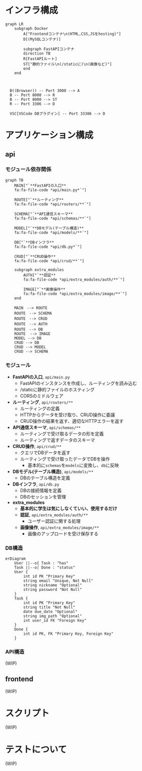 # インフラ構成

```mermaid
graph LR
    subgraph Docker
        A["Frontendコンテナ\n(HTML,CSS,JSをhosting)"]
        D[(MySQLコンテナ)]

        subgraph FastAPIコンテナ
        direction TB
        R[FastAPIルート]
        ST["静的ファイル\n(/staticに)\n(画像など)"]
        end
    end

    

  B((Browser)) -- Port 3000 --> A
  B -- Port 8000 --> R
  B -- Port 8000 --> ST
  R -- Port 3306 --> D

  VSC[VSCode DBプラグイン] -- Port 33306 --> D

```

# アプリケーション構成
## api
### モジュール依存関係
```mermaid
graph TB
    MAIN["`**FastAPIの入口**
    fa:fa-file-code *api/main.py*`"]

    ROUTE["`**ルーティング**
    fa:fa-file-code *api/routers/**`"]

    SCHEMA["`**API通信スキーマ**
    fa:fa-file-code *api/schemas/**`"]

    MODEL["`**DBモデル(テーブル構造)**
    fa:fa-file-code *api/models/**`"]

    DB["`**DBインフラ**
    fa:fa-file-code *api/db.py*`"]

    CRUD["`**CRUD操作**
    fa:fa-file-code *api/crud/**`"]

    subgraph extra_modules
        AUTH["`**認証**
        fa:fa-file-code *api/extra_modules/auth/**`"]

        IMAGE["`**画像操作**
        fa:fa-file-code *api/extra_modules/image/**`"]
    end

    MAIN　--> ROUTE
    ROUTE　--> SCHEMA
    ROUTE　--> CRUD
    ROUTE　--> AUTH
    ROUTE　--> DB
    ROUTE  --> IMAGE
    MODEL --> DB
    CRUD --> DB
    CRUD --> MODEL
    CRUD --> SCHEMA
```

### モジュール
- **FastAPIの入口**, `api/main.py`
  - FastAPIのインスタンスを作成し、ルーティングを読み込む
  - /staticに静的ファイルのホスティング
  - CORSのミドルウェア
- **ルーティング**, `api/routers/**`
  - ルーティングの定義
  - HTTPからデータを受け取り、CRUD操作に委譲
  - CRUD操作の結果を返す、適切なHTTPエラーを返す
- **API通信スキーマ**, `api/schemas/**`
  - ルーティングで受け取るデータの形を定義
  - ルーティングで返すデータのスキーマ
- **CRUD操作**, `api/crud/**`
  - クエリでDBデータを返す
  - ルーティングで受け取ったデータでDBを操作
    - 基本的に`schemas`を`models`に変換し、`db`に反映
- **DBモデル(テーブル構造)**, `api/models/**`
  - DBのテーブル構造を定義
- **DBインフラ**, `api/db.py`
  - DBの接続情報を定義
  - DBのセッションを管理
- **extra_modules**
  - **基本的に学生は気にしなくていい、使用するだけ**
  - **認証**, `api/extra_modules/auth/**`
    - ユーザー認証に関する処理
  - **画像操作**, `api/extra_modules/image/**`
    - 画像のアップロードを受け保存する

### DB構造
```mermaid
erDiagram
    User ||--o{ Task : "has"
    Task ||--o| Done : "status"
    User {
        int id PK "Primary Key"
        string email "Unique, Not Null"
        string nickname "Optional"
        string password "Not Null"
    }
    Task {
        int id PK "Primary Key"
        string title "Not Null"
        date due_date "Optional"
        string img_path "Optional"
        int user_id FK "Foreign Key"
    }
    Done {
        int id PK, FK "Primary Key, Foreign Key"
    }

```

### API構造
(WIP)

## frontend
(WIP)

# スクリプト
(WIP)

# テストについて
(WIP)